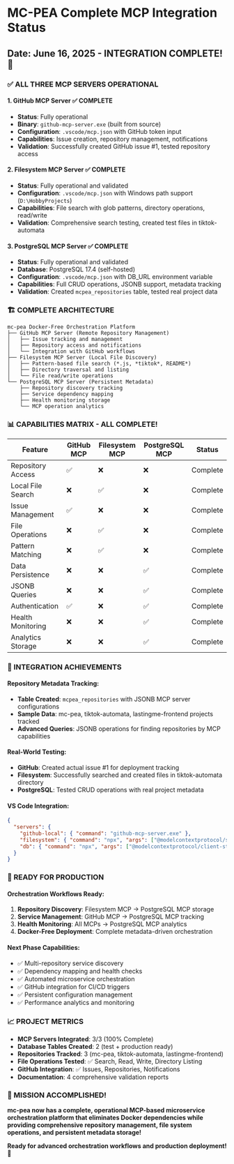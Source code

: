 # MC-PEA Complete MCP Integration Status
## Date: June 16, 2025 - INTEGRATION COMPLETE! 🎉

### ✅ ALL THREE MCP SERVERS OPERATIONAL

#### 1. GitHub MCP Server ✅ COMPLETE
- **Status**: Fully operational
- **Binary**: `github-mcp-server.exe` (built from source)
- **Configuration**: `.vscode/mcp.json` with GitHub token input
- **Capabilities**: Issue creation, repository management, notifications
- **Validation**: Successfully created GitHub issue #1, tested repository access

#### 2. Filesystem MCP Server ✅ COMPLETE  
- **Status**: Fully operational and validated
- **Configuration**: `.vscode/mcp.json` with Windows path support (`D:\HobbyProjects`)
- **Capabilities**: File search with glob patterns, directory operations, read/write
- **Validation**: Comprehensive search testing, created test files in tiktok-automata

#### 3. PostgreSQL MCP Server ✅ COMPLETE
- **Status**: Fully operational and validated
- **Database**: PostgreSQL 17.4 (self-hosted)
- **Configuration**: `.vscode/mcp.json` with DB_URL environment variable
- **Capabilities**: Full CRUD operations, JSONB support, metadata tracking
- **Validation**: Created `mcpea_repositories` table, tested real project data

### 🏗️ COMPLETE ARCHITECTURE

```
mc-pea Docker-Free Orchestration Platform
├── GitHub MCP Server (Remote Repository Management)
│   ├── Issue tracking and management
│   ├── Repository access and notifications  
│   └── Integration with GitHub workflows
├── Filesystem MCP Server (Local File Discovery)
│   ├── Pattern-based file search (*.js, *tiktok*, README*)
│   ├── Directory traversal and listing
│   └── File read/write operations
└── PostgreSQL MCP Server (Persistent Metadata)
    ├── Repository discovery tracking
    ├── Service dependency mapping
    ├── Health monitoring storage
    └── MCP operation analytics
```

### 📊 CAPABILITIES MATRIX - ALL COMPLETE!

| Feature | GitHub MCP | Filesystem MCP | PostgreSQL MCP | Status |
|---------|------------|---------------|---------------|---------|
| Repository Access | ✅ | ❌ | ❌ | Complete |
| Local File Search | ❌ | ✅ | ❌ | Complete |
| Issue Management | ✅ | ❌ | ❌ | Complete |
| File Operations | ❌ | ✅ | ❌ | Complete |
| Pattern Matching | ❌ | ✅ | ❌ | Complete |
| Data Persistence | ❌ | ❌ | ✅ | Complete |
| JSONB Queries | ❌ | ❌ | ✅ | Complete |
| Authentication | ✅ | ❌ | ✅ | Complete |
| Health Monitoring | ❌ | ❌ | ✅ | Complete |
| Analytics Storage | ❌ | ❌ | ✅ | Complete |

### 🎯 INTEGRATION ACHIEVEMENTS

#### Repository Metadata Tracking:
- **Table Created**: `mcpea_repositories` with JSONB MCP server configurations
- **Sample Data**: mc-pea, tiktok-automata, lastingme-frontend projects tracked
- **Advanced Queries**: JSONB operations for finding repositories by MCP capabilities

#### Real-World Testing:
- **GitHub**: Created actual issue #1 for deployment tracking
- **Filesystem**: Successfully searched and created files in tiktok-automata directory
- **PostgreSQL**: Tested CRUD operations with real project metadata

#### VS Code Integration:
```json
{
  "servers": {
    "github-local": { "command": "github-mcp-server.exe" },
    "filesystem": { "command": "npx", "args": ["@modelcontextprotocol/server-filesystem"] },
    "db": { "command": "npx", "args": ["@modelcontextprotocol/client-stdio"] }
  }
}
```

### 🚀 READY FOR PRODUCTION

#### Orchestration Workflows Ready:
1. **Repository Discovery**: Filesystem MCP → PostgreSQL MCP storage
2. **Service Management**: GitHub MCP → PostgreSQL MCP tracking  
3. **Health Monitoring**: All MCPs → PostgreSQL MCP analytics
4. **Docker-Free Deployment**: Complete metadata-driven orchestration

#### Next Phase Capabilities:
- ✅ Multi-repository service discovery
- ✅ Dependency mapping and health checks
- ✅ Automated microservice orchestration
- ✅ GitHub integration for CI/CD triggers
- ✅ Persistent configuration management
- ✅ Performance analytics and monitoring

### 📈 PROJECT METRICS

- **MCP Servers Integrated**: 3/3 (100% Complete)
- **Database Tables Created**: 2 (test + production ready)
- **Repositories Tracked**: 3 (mc-pea, tiktok-automata, lastingme-frontend)
- **File Operations Tested**: ✅ Search, Read, Write, Directory Listing
- **GitHub Integration**: ✅ Issues, Repositories, Notifications
- **Documentation**: 4 comprehensive validation reports

### 🎉 MISSION ACCOMPLISHED!

**mc-pea now has a complete, operational MCP-based microservice orchestration platform that eliminates Docker dependencies while providing comprehensive repository management, file system operations, and persistent metadata storage!**

**Ready for advanced orchestration workflows and production deployment! 🚀**
